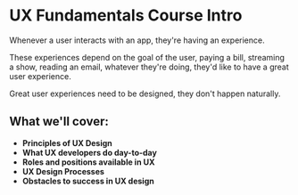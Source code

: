 # UX Fundamentals Course Intro

Whenever a user interacts with an app, they're having an experience.

These experiences depend on the goal of the user, paying a bill, streaming a show, reading an email, whatever they're doing, they'd like to have a great user experience.

Great user experiences need to be designed, they don't happen naturally.

## What we'll cover:

- **Principles of UX Design**
- **What UX developers do day-to-day**
- **Roles and positions available in UX**
- **UX Design Processes**
- **Obstacles to success in UX design**

